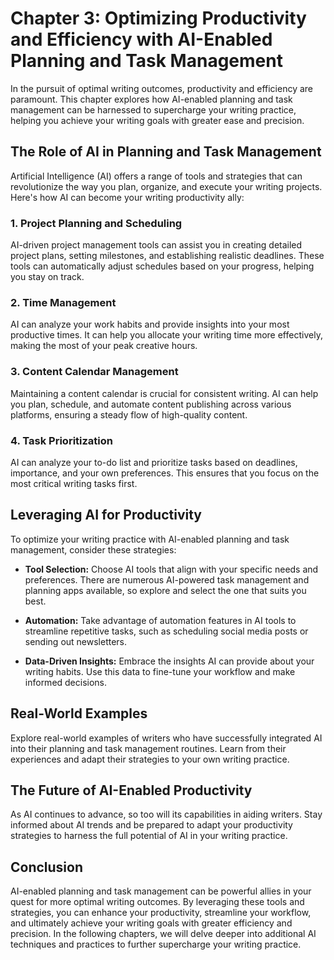 Chapter 3: Optimizing Productivity and Efficiency with AI-Enabled Planning and Task Management
==============================================================================================

In the pursuit of optimal writing outcomes, productivity and efficiency are paramount. This chapter explores how AI-enabled planning and task management can be harnessed to supercharge your writing practice, helping you achieve your writing goals with greater ease and precision.

The Role of AI in Planning and Task Management
----------------------------------------------

Artificial Intelligence (AI) offers a range of tools and strategies that can revolutionize the way you plan, organize, and execute your writing projects. Here's how AI can become your writing productivity ally:

### 1. **Project Planning and Scheduling**

AI-driven project management tools can assist you in creating detailed project plans, setting milestones, and establishing realistic deadlines. These tools can automatically adjust schedules based on your progress, helping you stay on track.

### 2. **Time Management**

AI can analyze your work habits and provide insights into your most productive times. It can help you allocate your writing time more effectively, making the most of your peak creative hours.

### 3. **Content Calendar Management**

Maintaining a content calendar is crucial for consistent writing. AI can help you plan, schedule, and automate content publishing across various platforms, ensuring a steady flow of high-quality content.

### 4. **Task Prioritization**

AI can analyze your to-do list and prioritize tasks based on deadlines, importance, and your own preferences. This ensures that you focus on the most critical writing tasks first.

Leveraging AI for Productivity
------------------------------

To optimize your writing practice with AI-enabled planning and task management, consider these strategies:

* **Tool Selection:** Choose AI tools that align with your specific needs and preferences. There are numerous AI-powered task management and planning apps available, so explore and select the one that suits you best.

* **Automation:** Take advantage of automation features in AI tools to streamline repetitive tasks, such as scheduling social media posts or sending out newsletters.

* **Data-Driven Insights:** Embrace the insights AI can provide about your writing habits. Use this data to fine-tune your workflow and make informed decisions.

Real-World Examples
-------------------

Explore real-world examples of writers who have successfully integrated AI into their planning and task management routines. Learn from their experiences and adapt their strategies to your own writing practice.

The Future of AI-Enabled Productivity
-------------------------------------

As AI continues to advance, so too will its capabilities in aiding writers. Stay informed about AI trends and be prepared to adapt your productivity strategies to harness the full potential of AI in your writing practice.

Conclusion
----------

AI-enabled planning and task management can be powerful allies in your quest for more optimal writing outcomes. By leveraging these tools and strategies, you can enhance your productivity, streamline your workflow, and ultimately achieve your writing goals with greater efficiency and precision. In the following chapters, we will delve deeper into additional AI techniques and practices to further supercharge your writing practice.
